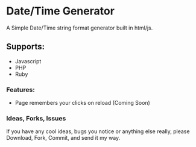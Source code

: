 # Date/Time Generator

A Simple Date/Time string format generator built in html/js.

## Supports:

- Javascript
- PHP
- Ruby

### Features:

- Page remembers your clicks on reload (Coming Soon)

### Ideas, Forks, Issues

If you have any cool ideas, bugs you notice or anything else really, please Download, Fork, Commit, and send it my way.